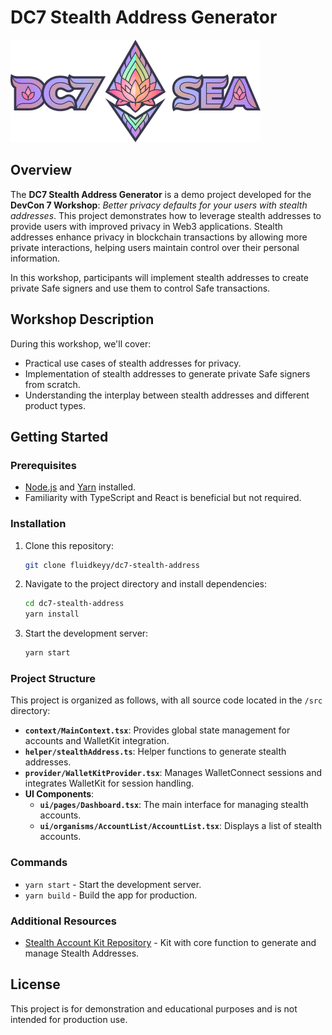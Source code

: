 DC7 Stealth Address Generator
=============================

![DevCon 7 Logo](public/imgs/dc7SeaLogo_scaled.png)

Overview
--------

The **DC7 Stealth Address Generator** is a demo project developed for the **DevCon 7 Workshop**: *Better privacy 
defaults for your users with stealth addresses*. This project demonstrates how to leverage stealth addresses to 
provide users with improved privacy in Web3 applications. Stealth addresses enhance privacy in blockchain 
transactions by allowing more private interactions, helping users maintain control over their personal information.

In this workshop, participants will implement stealth addresses to create private Safe signers and use them to 
control Safe transactions.

Workshop Description
--------------------

During this workshop, we'll cover:

-   Practical use cases of stealth addresses for privacy.
-   Implementation of stealth addresses to generate private Safe signers from scratch.
-   Understanding the interplay between stealth addresses and different product types.

Getting Started
---------------

### Prerequisites

-   [Node.js](https://nodejs.org/) and [Yarn](https://yarnpkg.com/) installed.
-   Familiarity with TypeScript and React is beneficial but not required.

### Installation

1.  Clone this repository:
    ```bash
    git clone fluidkeyy/dc7-stealth-address
    ```

2.  Navigate to the project directory and install dependencies:
    ```bash
    cd dc7-stealth-address
    yarn install
    ```

3.  Start the development server:
    ```bash
    yarn start
    ```

### Project Structure

This project is organized as follows, with all source code located in the `/src` directory:

-   **`context/MainContext.tsx`**: Provides global state management for accounts and WalletKit integration.
-   **`helper/stealthAddress.ts`**: Helper functions to generate stealth addresses.
-   **`provider/WalletKitProvider.tsx`**: Manages WalletConnect sessions and integrates WalletKit for session handling.
-   **UI Components**:
    -   **`ui/pages/Dashboard.tsx`**: The main interface for managing stealth accounts.
    -   **`ui/organisms/AccountList/AccountList.tsx`**: Displays a list of stealth accounts.

### Commands

-   `yarn start` - Start the development server.
-   `yarn build` - Build the app for production.

### Additional Resources

-   [Stealth Account Kit Repository](https://github.com/fluidkey/fluidkey-stealth-account-kit) - Kit with core function to generate and manage Stealth Addresses.

License
-------

This project is for demonstration and educational purposes and is not intended for production use.
